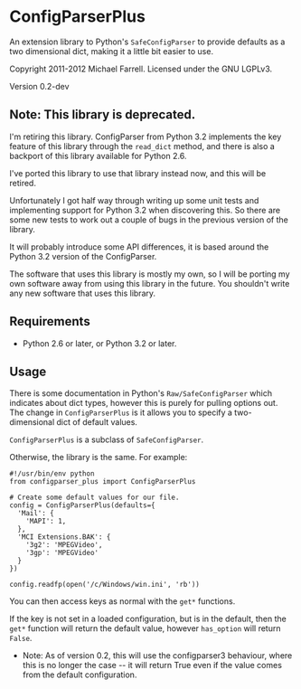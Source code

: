 # ConfigParserPlus #

An extension library to Python's `SafeConfigParser` to provide defaults as a two dimensional dict, making it a little bit easier to use.

Copyright 2011-2012 Michael Farrell.  Licensed under the GNU LGPLv3.

Version 0.2-dev

## Note: This library is deprecated. ##

I'm retiring this library.  ConfigParser from Python 3.2 implements the key feature of this library through the `read_dict` method, and there is also a backport of this library available for Python 2.6.

I've ported this library to use that library instead now, and this will be retired.

Unfortunately I got half way through writing up some unit tests and implementing support for Python 3.2 when discovering this.  So there are some new tests to work out a couple of bugs in the previous version of the library.

It will probably introduce some API differences, it is based around the Python 3.2 version of the ConfigParser.

The software that uses this library is mostly my own, so I will be porting my own software away from using this library in the future.  You shouldn't write any new software that uses this library.


## Requirements ##

* Python 2.6 or later, or Python 3.2 or later.

## Usage ##

There is some documentation in Python's `Raw/SafeConfigParser` which indicates about dict types, however this is purely for pulling options out.  The change in `ConfigParserPlus` is it allows you to specify a two-dimensional dict of default values.

`ConfigParserPlus` is a subclass of `SafeConfigParser`.

Otherwise, the library is the same.   For example:

    #!/usr/bin/env python
	from configparser_plus import ConfigParserPlus
	
	# Create some default values for our file.
	config = ConfigParserPlus(defaults={
	  'Mail': {
	    'MAPI': 1,
	  },
	  'MCI Extensions.BAK': {
	    '3g2': 'MPEGVideo',
		'3gp': 'MPEGVideo'
	  }
	})
	
	config.readfp(open('/c/Windows/win.ini', 'rb'))

You can then access keys as normal with the `get*` functions.

If the key is not set in a loaded configuration, but is in the default, then the `get*` function will return the default value, however `has_option` will return `False`.

* Note: As of version 0.2, this will use the configparser3 behaviour, where this is no longer the case -- it will return True even if the value comes from the default configuration.


